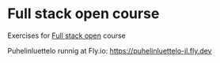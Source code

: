 # Full stack open course

Exercises for [Full stack open](https://fullstackopen.com) course

Puhelinluettelo runnig at Fly.io: https://puhelinluettelo-jl.fly.dev
